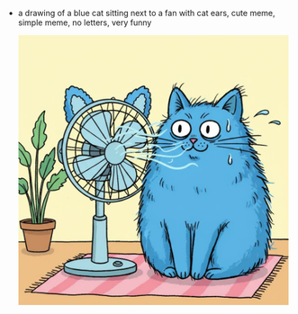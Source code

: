* a drawing of a blue cat sitting next to a fan with cat ears, cute meme, simple meme, no letters, very funny

  ![replicate-prediction-nnwxjp14w1rm80cs987rkx84y0.jpeg](./replicate-prediction-nnwxjp14w1rm80cs987rkx84y0.jpeg)
